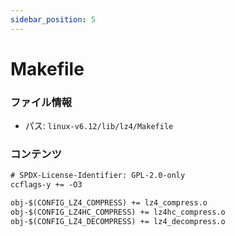 ```yaml
---
sidebar_position: 5
---
```

# Makefile

### ファイル情報

- パス: `linux-v6.12/lib/lz4/Makefile`

### コンテンツ

```txt
# SPDX-License-Identifier: GPL-2.0-only
ccflags-y += -O3

obj-$(CONFIG_LZ4_COMPRESS) += lz4_compress.o
obj-$(CONFIG_LZ4HC_COMPRESS) += lz4hc_compress.o
obj-$(CONFIG_LZ4_DECOMPRESS) += lz4_decompress.o

```
